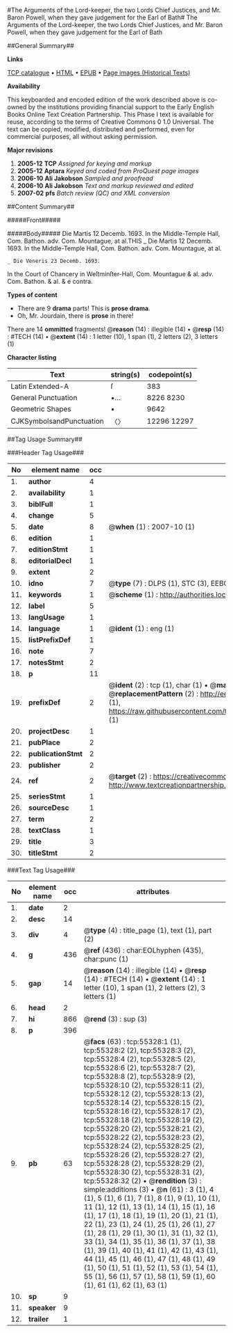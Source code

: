 #The Arguments of the Lord-keeper, the two Lords Chief Justices, and Mr. Baron Powell, when they gave judgement for the Earl of Bath#
The Arguments of the Lord-keeper, the two Lords Chief Justices, and Mr. Baron Powell, when they gave judgement for the Earl of Bath

##General Summary##

**Links**

[TCP catalogue](http://www.ota.ox.ac.uk/tcp/)  • 
[HTML](http://tei.it.ox.ac.uk/tcp/Texts-HTML/free/A60/A60878.html)  • 
[EPUB](http://tei.it.ox.ac.uk/tcp/Texts-EPUB/free/A60/A60878.epub) • 
[Page images (Historical Texts)](https://data.historicaltexts.jisc.ac.uk/view?pubId=eebo-12166193e&pageId=eebo-12166193e-55328-1)

**Availability**

This keyboarded and encoded edition of the
	       work described above is co-owned by the institutions
	       providing financial support to the Early English Books
	       Online Text Creation Partnership. This Phase I text is
	       available for reuse, according to the terms of Creative
	       Commons 0 1.0 Universal. The text can be copied,
	       modified, distributed and performed, even for
	       commercial purposes, all without asking permission.

**Major revisions**

1. __2005-12__ __TCP__ *Assigned for keying and markup*
1. __2005-12__ __Aptara__ *Keyed and coded from ProQuest page images*
1. __2006-10__ __Ali Jakobson__ *Sampled and proofread*
1. __2006-10__ __Ali Jakobson__ *Text and markup reviewed and edited*
1. __2007-02__ __pfs__ *Batch review (QC) and XML conversion*

##Content Summary##

#####Front#####

#####Body#####
Die Martis 12 Decemb. 1693.
In the Middle-Temple Hall,
Com. Bathon. adv. Com. Mountague, at al.THIS 
    _ Die Martis 12 Decemb. 1693.
In the Middle-Temple Hall,
Com. Bathon. adv. Com. Mountague, at al.

    _ Die Veneris 23 Decemb. 1693.
In the Court of Chancery in Weſtminſter-Hall,
Com. Mountague & al. adv. Com. Bathon. & al.
& e contra.

**Types of content**

  * There are 9 **drama** parts! This is **prose drama**.
  * Oh, Mr. Jourdain, there is **prose** in there!

There are 14 **ommitted** fragments! 
 @__reason__ (14) : illegible (14)  •  @__resp__ (14) : #TECH (14)  •  @__extent__ (14) : 1 letter (10), 1 span (1), 2 letters (2), 3 letters (1)

**Character listing**


|Text|string(s)|codepoint(s)|
|---|---|---|
|Latin Extended-A|ſ|383|
|General Punctuation|•…|8226 8230|
|Geometric Shapes|▪|9642|
|CJKSymbolsandPunctuation|〈〉|12296 12297|

##Tag Usage Summary##

###Header Tag Usage###

|No|element name|occ|attributes|
|---|---|---|---|
|1.|__author__|4||
|2.|__availability__|1||
|3.|__biblFull__|1||
|4.|__change__|5||
|5.|__date__|8| @__when__ (1) : 2007-10 (1)|
|6.|__edition__|1||
|7.|__editionStmt__|1||
|8.|__editorialDecl__|1||
|9.|__extent__|2||
|10.|__idno__|7| @__type__ (7) : DLPS (1), STC (3), EEBO-CITATION (1), OCLC (1), VID (1)|
|11.|__keywords__|1| @__scheme__ (1) : http://authorities.loc.gov/ (1)|
|12.|__label__|5||
|13.|__langUsage__|1||
|14.|__language__|1| @__ident__ (1) : eng (1)|
|15.|__listPrefixDef__|1||
|16.|__note__|7||
|17.|__notesStmt__|2||
|18.|__p__|11||
|19.|__prefixDef__|2| @__ident__ (2) : tcp (1), char (1)  •  @__matchPattern__ (2) : ([0-9\-]+):([0-9IVX]+) (1), (.+) (1)  •  @__replacementPattern__ (2) : http://eebo.chadwyck.com/downloadtiff?vid=$1&page=$2 (1), https://raw.githubusercontent.com/textcreationpartnership/Texts/master/tcpchars.xml#$1 (1)|
|20.|__projectDesc__|1||
|21.|__pubPlace__|2||
|22.|__publicationStmt__|2||
|23.|__publisher__|2||
|24.|__ref__|2| @__target__ (2) : https://creativecommons.org/publicdomain/zero/1.0/ (1), http://www.textcreationpartnership.org/docs/. (1)|
|25.|__seriesStmt__|1||
|26.|__sourceDesc__|1||
|27.|__term__|2||
|28.|__textClass__|1||
|29.|__title__|3||
|30.|__titleStmt__|2||


###Text Tag Usage###

|No|element name|occ|attributes|
|---|---|---|---|
|1.|__date__|2||
|2.|__desc__|14||
|3.|__div__|4| @__type__ (4) : title_page (1), text (1), part (2)|
|4.|__g__|436| @__ref__ (436) : char:EOLhyphen (435), char:punc (1)|
|5.|__gap__|14| @__reason__ (14) : illegible (14)  •  @__resp__ (14) : #TECH (14)  •  @__extent__ (14) : 1 letter (10), 1 span (1), 2 letters (2), 3 letters (1)|
|6.|__head__|2||
|7.|__hi__|866| @__rend__ (3) : sup (3)|
|8.|__p__|396||
|9.|__pb__|63| @__facs__ (63) : tcp:55328:1 (1), tcp:55328:2 (2), tcp:55328:3 (2), tcp:55328:4 (2), tcp:55328:5 (2), tcp:55328:6 (2), tcp:55328:7 (2), tcp:55328:8 (2), tcp:55328:9 (2), tcp:55328:10 (2), tcp:55328:11 (2), tcp:55328:12 (2), tcp:55328:13 (2), tcp:55328:14 (2), tcp:55328:15 (2), tcp:55328:16 (2), tcp:55328:17 (2), tcp:55328:18 (2), tcp:55328:19 (2), tcp:55328:20 (2), tcp:55328:21 (2), tcp:55328:22 (2), tcp:55328:23 (2), tcp:55328:24 (2), tcp:55328:25 (2), tcp:55328:26 (2), tcp:55328:27 (2), tcp:55328:28 (2), tcp:55328:29 (2), tcp:55328:30 (2), tcp:55328:31 (2), tcp:55328:32 (2)  •  @__rendition__ (3) : simple:additions (3)  •  @__n__ (61) : 3 (1), 4 (1), 5 (1), 6 (1), 7 (1), 8 (1), 9 (1), 10 (1), 11 (1), 12 (1), 13 (1), 14 (1), 15 (1), 16 (1), 17 (1), 18 (1), 19 (1), 20 (1), 21 (1), 22 (1), 23 (1), 24 (1), 25 (1), 26 (1), 27 (1), 28 (1), 29 (1), 30 (1), 31 (1), 32 (1), 33 (1), 34 (1), 35 (1), 36 (1), 37 (1), 38 (1), 39 (1), 40 (1), 41 (1), 42 (1), 43 (1), 44 (1), 45 (1), 46 (1), 47 (1), 48 (1), 49 (1), 50 (1), 51 (1), 52 (1), 53 (1), 54 (1), 55 (1), 56 (1), 57 (1), 58 (1), 59 (1), 60 (1), 61 (1), 62 (1), 63 (1)|
|10.|__sp__|9||
|11.|__speaker__|9||
|12.|__trailer__|1||
